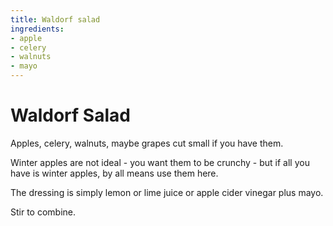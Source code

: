 ```yaml
---
title: Waldorf salad
ingredients:
- apple
- celery
- walnuts
- mayo
---
```


# Waldorf Salad

Apples, celery, walnuts, maybe grapes cut small if you 
have them. 

Winter apples are not ideal - you want them to be crunchy -
but if all you have is winter apples, by all means use them 
here.

The dressing is simply lemon or lime juice or apple cider vinegar
plus mayo. 

Stir to combine.
